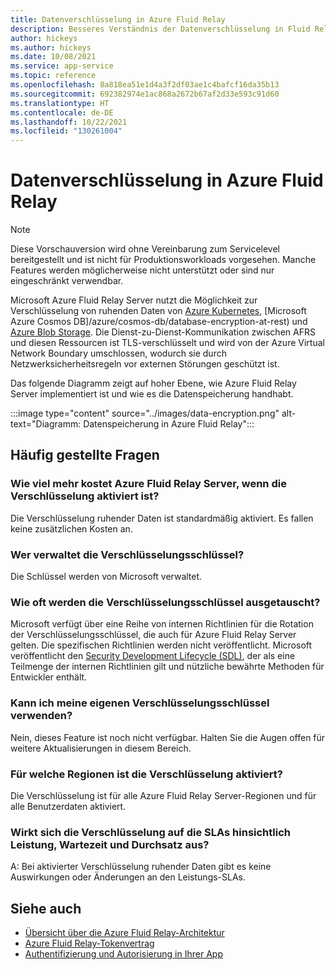 ```yaml
---
title: Datenverschlüsselung in Azure Fluid Relay
description: Besseres Verständnis der Datenverschlüsselung in Fluid Relay Server
author: hickeys
ms.author: hickeys
ms.date: 10/08/2021
ms.service: app-service
ms.topic: reference
ms.openlocfilehash: 8a818ea51e1d4a3f2df03ae1c4bafcf16da35b13
ms.sourcegitcommit: 692382974e1ac868a2672b67af2d33e593c91d60
ms.translationtype: HT
ms.contentlocale: de-DE
ms.lasthandoff: 10/22/2021
ms.locfileid: "130261004"
---
```

# <a name="data-encryption-in-azure-fluid-relay"></a>Datenverschlüsselung in Azure Fluid Relay

> [!NOTE]
> Diese Vorschauversion wird ohne Vereinbarung zum Servicelevel bereitgestellt und ist nicht für Produktionsworkloads vorgesehen. Manche Features werden möglicherweise nicht unterstützt oder sind nur eingeschränkt verwendbar.

Microsoft Azure Fluid Relay Server nutzt die Möglichkeit zur Verschlüsselung von ruhenden Daten von [Azure Kubernetes](../../aks/enable-host-encryption.md), [Microsoft Azure Cosmos DB]/azure/cosmos-db/database-encryption-at-rest) und [Azure Blob Storage](../../storage/common/storage-service-encryption.md). Die Dienst-zu-Dienst-Kommunikation zwischen AFRS und diesen Ressourcen ist TLS-verschlüsselt und wird von der Azure Virtual Network Boundary umschlossen, wodurch sie durch Netzwerksicherheitsregeln vor externen Störungen geschützt ist.

Das folgende Diagramm zeigt auf hoher Ebene, wie Azure Fluid Relay Server implementiert ist und wie es die Datenspeicherung handhabt.

:::image type="content" source="../images/data-encryption.png" alt-text="Diagramm: Datenspeicherung in Azure Fluid Relay":::

## <a name="frequently-asked-questions"></a>Häufig gestellte Fragen

### <a name="how-much-more-does-azure-fluid-relay-server-cost-if-encryption-is-enabled"></a>Wie viel mehr kostet Azure Fluid Relay Server, wenn die Verschlüsselung aktiviert ist?

Die Verschlüsselung ruhender Daten ist standardmäßig aktiviert. Es fallen keine zusätzlichen Kosten an.

### <a name="who-manages-the-encryption-keys"></a>Wer verwaltet die Verschlüsselungsschlüssel?

Die Schlüssel werden von Microsoft verwaltet.

### <a name="how-often-are-encryption-keys-rotated"></a>Wie oft werden die Verschlüsselungsschlüssel ausgetauscht?

Microsoft verfügt über eine Reihe von internen Richtlinien für die Rotation der Verschlüsselungsschlüssel, die auch für Azure Fluid Relay Server gelten. Die spezifischen Richtlinien werden nicht veröffentlicht. Microsoft veröffentlicht den [Security Development Lifecycle (SDL)](https://www.microsoft.com/sdl/default.aspx), der als eine Teilmenge der internen Richtlinien gilt und nützliche bewährte Methoden für Entwickler enthält.

### <a name="can-i-use-my-own-encryption-keys"></a>Kann ich meine eigenen Verschlüsselungsschlüssel verwenden?

Nein, dieses Feature ist noch nicht verfügbar. Halten Sie die Augen offen für weitere Aktualisierungen in diesem Bereich. 

### <a name="what-regions-have-encryption-turned-on"></a>Für welche Regionen ist die Verschlüsselung aktiviert?

Die Verschlüsselung ist für alle Azure Fluid Relay Server-Regionen und für alle Benutzerdaten aktiviert.

### <a name="does-encryption-affect-the-performance-latency-and-throughput-slas"></a>Wirkt sich die Verschlüsselung auf die SLAs hinsichtlich Leistung, Wartezeit und Durchsatz aus?

A: Bei aktivierter Verschlüsselung ruhender Daten gibt es keine Auswirkungen oder Änderungen an den Leistungs-SLAs.

## <a name="see-also"></a>Siehe auch

- [Übersicht über die Azure Fluid Relay-Architektur](architecture.md)
- [Azure Fluid Relay-Tokenvertrag](../how-tos/fluid-json-web-token.md)
- [Authentifizierung und Autorisierung in Ihrer App](authentication-authorization.md)